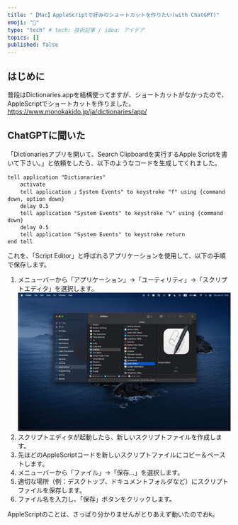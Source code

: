```yaml
---
title: "【Mac】AppleScriptで好みのショートカットを作りたい(with ChatGPT)"
emoji: "🦔"
type: "tech" # tech: 技術記事 / idea: アイデア
topics: []
published: false
---
```

## はじめに
普段はDictionaries.appを結構使ってますが、ショートカットがなかったので、AppleScriptでショートカットを作りました。
https://www.monokakido.jp/ja/dictionaries/app/

## ChatGPTに聞いた
「Dictionariesアプリを開いて、Search Clipboardを実行するApple Scriptを書いて下さい。」と依頼をしたら、以下のようなコードを生成してくれました。

```applescript:ChatGPT
tell application "Dictionaries"
    activate
    tell application 」System Events" to keystroke "f" using {command down, option down}
    delay 0.5
    tell application "System Events" to keystroke "v" using {command down}
    delay 0.5
    tell application "System Events" to keystroke return
end tell
```
これを、「Script Editor」と呼ばれるアプリケーションを使用して、以下の手順で保存します。
1. メニューバーから「アプリケーション」→「ユーティリティ」→「スクリプトエディタ」を選択します。
![](/images/3d626c8c2072f2/scripteditor.jpeg)
1. スクリプトエディタが起動したら、新しいスクリプトファイルを作成します。
1. 先ほどのAppleScriptコードを新しいスクリプトファイルにコピー＆ペーストします。
1. メニューバーから「ファイル」→「保存...」を選択します。
1. 適切な場所（例：デスクトップ、ドキュメントフォルダなど）にスクリプトファイルを保存します。
1. ファイル名を入力し、「保存」ボタンをクリックします。

AppleScriptのことは、さっぱり分かりませんがとりあえず動いたのでおk。